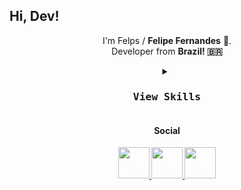 ## Hi, Dev! 

<p align="center">
  I'm Felps / <strong>Felipe Fernandes</strong> 👋. <br>
 Developer from <strong>Brazil<strong>! 🇧🇷 
  
 </p>

<div align="center">
<details>
      <summary>
         <kbd><h3>View Skills</h3><kbd>
      </summary>

           
<h4>Programming languages</h4>
           
[![My Skills](https://skillicons.dev/icons?i=ts,py,ruby,cs,cpp,java&perline=6)](https://skillicons.dev)

<h4>Front-end</h4>

[![My Skills](https://skillicons.dev/icons?i=html,css,tailwind,react,nextjs&perline=5)](https://skillicons.dev)

<h4>Back-end</h4>

[![My Skills](https://skillicons.dev/icons?i=django&perline=6)](https://skillicons.dev)

<h4>Banco de dados</h4>
           
[![My Skills](https://skillicons.dev/icons?i=postgres,mysql&perline=6)](https://skillicons.dev)

<h4>Others</h4>

[![My Skills](https://skillicons.dev/icons?i=git,github,linux,aws)](https://skillicons.dev)
           
</div>

<div align="center"> 
  <h4>Social</h4>

  <a href="https://www.linkedin.com/in/felipe-fernandes-17086b221/">
    <img src="https://cdn.icon-icons.com/icons2/730/PNG/512/linkedin_icon-icons.com_62764.png" width="50px" />
  </a>
  <a href="https://www.instagram.com/fhelps11/">
    <img src="https://cdn.icon-icons.com/icons2/730/PNG/512/instagram_icon-icons.com_62767.png" width="50px" />
  </a>
   <a href="#">
    <img src="https://cdn.icon-icons.com/icons2/1477/PNG/512/circlesocialdiscord_101888.png" width="50px" />
  </a>
</div>
<br>
